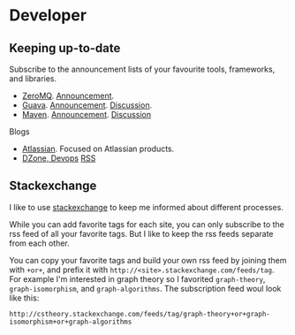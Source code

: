 # Developer #

## Keeping up-to-date ##

Subscribe to the announcement lists of your favourite tools, frameworks, and libraries.

- [ZeroMQ](http://www.zeromq.org/). [Announcement](http://lists.zeromq.org/mailman/listinfo/zeromq-announce). 
- [Guava](http://code.google.com/p/guava-libraries/). [Announcement](http://groups.google.com/group/guava-announce). [Discussion](http://groups.google.com/group/guava-discuss).
- [Maven](http://maven.apache.org/). [Announcement](announce-subscribe@maven.apache.org). [Discussion](users-subscribe@maven.apache.org)

Blogs

- [Atlassian](http://blogs.atlassian.com/). Focused on Atlassian products.
- [DZone, Devops](http://www.dzone.com/mz/devops) [RSS](http://dzone.com/mz/devops/rss)

## Stackexchange ##

I like to use [stackexchange](http://stackexchange.com/) to keep me informed about different processes.

While you can add favorite tags for each site, you can only subscribe to the rss feed of all your favorite tags. But I like to keep the rss feeds separate from each other. 

You can copy your favorite tags and build your own rss feed by joining them with `+or+`, and prefix it with `http://<site>.stackexchange.com/feeds/tag`. For example I'm interested in graph theory so I favorited `graph-theory`, `graph-isomorphism`, and  `graph-algorithms`. The subscription feed woul look like this:

	http://cstheory.stackexchange.com/feeds/tag/graph-theory+or+graph-isomorphism+or+graph-algorithms
